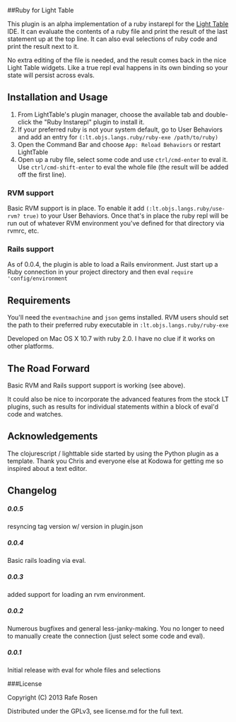 ##Ruby for Light Table

This plugin is an alpha implementation of a ruby instarepl for the [Light Table](http://www.lighttable.com) IDE.  It can evaluate the contents of a ruby file and print the result of the last statement up at the top line.  It can also eval selections of ruby code and print the result next to it.

No extra editing of the file is needed, and the result comes back in the nice Light Table widgets.  Like a true repl eval happens in its own binding so your state will persist across evals.

## Installation and Usage

1.  From LightTable's plugin manager, choose the available tab and double-click the "Ruby Instarepl" plugin to install it.
2.  If your preferred ruby is not your system default, go to User Behaviors and add an entry for `(:lt.objs.langs.ruby/ruby-exe /path/to/ruby)`
3.  Open the Command Bar and choose `App: Reload Behaviors` or restart LightTable
4.  Open up a ruby file, select some code and use `ctrl/cmd-enter` to eval it.  Use `ctrl/cmd-shift-enter` to eval the whole file (the result will be added off the first line).

### RVM support

Basic RVM support is in place.  To enable it add `(:lt.objs.langs.ruby/use-rvm? true)` to your User Behaviors.  Once that's in place the ruby repl will be run out of whatever RVM environment you've defined for that directory via rvmrc, etc.

### Rails support

As of 0.0.4, the plugin is able to load a Rails environment.  Just start up a Ruby connection in your project directory and then eval `require 'config/environment`

## Requirements

You'll need the `eventmachine` and `json` gems installed.  RVM users should set the path to their preferred ruby executable in `:lt.objs.langs.ruby/ruby-exe`

Developed on Mac OS X 10.7 with ruby 2.0.  I have no clue if it works on other platforms.

## The Road Forward
Basic RVM and Rails support support is working (see above).

It could also be nice to incorporate the advanced features from the stock LT plugins, such as results for individual statements within a block of eval'd code and watches.

## Acknowledgements

The clojurescript / lighttable side started by using the Python plugin as a template.  Thank you Chris and everyone else at Kodowa for getting me so inspired about a text editor.

## Changelog

##### 0.0.5

resyncing tag version w/ version in plugin.json

##### 0.0.4

Basic rails loading via eval.

##### 0.0.3

added support for loading an rvm environment.

##### 0.0.2

Numerous bugfixes and general less-janky-making.  You no longer to need to manually create the connection (just select some code and eval).

#####  0.0.1

Initial release with eval for whole files and selections

###License

Copyright (C) 2013 Rafe Rosen

Distributed under the GPLv3, see license.md for the full text.
